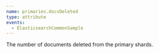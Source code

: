 ```yaml
---
name: primaries.docsDeleted
type: attribute
events:
  - ElasticsearchCommonSample
---
```


The number of documents deleted from the primary shards.